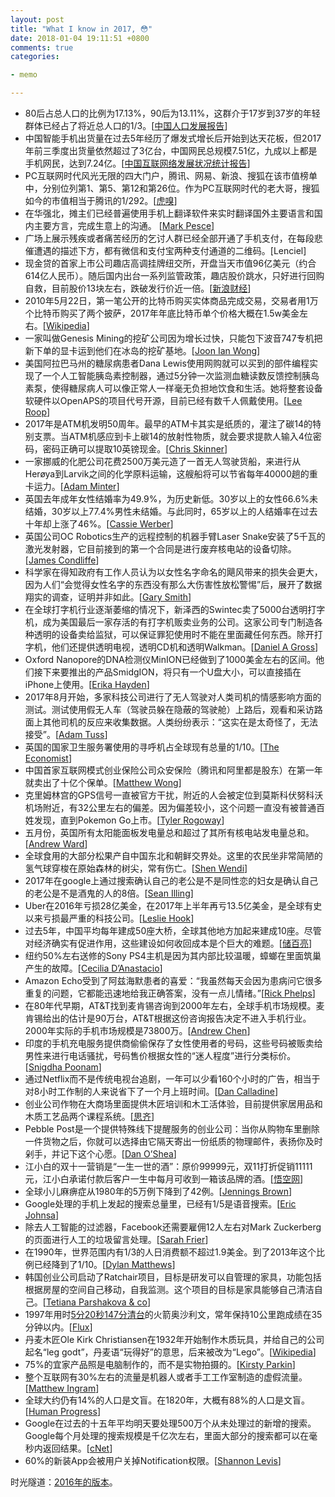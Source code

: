```yaml
---
layout: post
title: "What I know in 2017, 😳"
date: 2018-01-04 19:11:51 +0800
comments: true
categories: 

- memo

---
```


* 80后占总人口的比例为17.13%，90后为13.11%，这群介于17岁到37岁的年轻群体已经占了将近总人口的1/3。[[中国人口发展报告](http://www.sohu.com/a/203568227_362042)]
* 中国智能手机出货量在过去5年经历了爆发式增长后开始到达天花板，但2017年前三季度出货量依然超过了3亿台，中国网民总规模7.51亿，九成以上都是手机网民，达到7.24亿。[[中国互联网络发展状况统计报告](http://www.cac.gov.cn/2017-08/09/c_1121455583.htm)]
* PC互联网时代风光无限的四大门户，腾讯、网易、新浪、搜狐在该市值榜单中，分别位列第1、第5、第12和第26位。作为PC互联网时代的老大哥，搜狐如今的市值相当于腾讯的1/292。[[虎嗅](https://www.huxiu.com/article/228239.html)]
* 在华强北，摊主们已经普遍使用手机上翻译软件来实时翻译国外主要语言和国内主要方言，完成生意上的沟通。 [[Mark Pesce](https://www.theregister.co.uk/2017/07/25/ai_powered_translation_tools_will_unify_china/)]
* 广场上展示残疾或者痛苦经历的乞讨人群已经全部开通了手机支付，在每段悲催遭遇的描述下方，都有微信和支付宝两种支付通道的二维码。[Lenciel]
* 现金贷的首家上市公司趣店高调挂牌纽交所，开盘当天市值96亿美元（约合614亿人民币）。随后国内出台一系列监管政策，趣店股价跳水，只好进行回购自救，目前股价13块左右，跌破发行价近一倍。[[新浪财经](http://stock.finance.sina.com.cn/usstock/quotes/qd.html)]
* 2010年5月22日，第一笔公开的比特币购买实体商品完成交易，交易者用1万个比特币购买了两个披萨，2017年年底比特币单个价格大概在1.5w美金左右。[[Wikipedia](https://zh.wikipedia.org/wiki/%E6%AF%94%E7%89%B9%E5%B8%81)]
* 一家叫做Genesis Mining的挖矿公司因为增长过快，只能包下波音747专机把新下单的显卡运到他们在冰岛的挖矿基地。[[Joon Ian Wong](https://qz.com/1039809/amd-shares-are-soaring-ethereum-miners-are-renting-boeing-747s-to-ship-graphics-cards-to-mines/)]
* 美国阿拉巴马州的糖尿病患者Dana Lewis使用网购就可以买到的部件编程实现了一个人工智能胰岛素控制器，通过5分钟一次监测血糖读数反馈控制胰岛素泵，使得糖尿病人可以像正常人一样毫无负担地饮食和生活。她将整套设备软硬件以OpenAPS的项目代号开源，目前已经有数千人佩戴使用。[[Lee Roop](http://www.al.com/news/huntsville/index.ssf/2017/05/daniel_lewis_built_her_own_art.html)]
* 2017年是ATM机发明50周年。最早的ATM卡其实是纸质的，灌注了碳14的特别支票。当ATM机感应到卡上碳14的放射性物质，就会要求提款人输入4位密码，密码正确可以提取10英镑现金。[[Chris Skinner](https://thefinanser.com/2017/06/atms-50th-birthday-today.html/)]
* 一家挪威的化肥公司花费2500万美元造了一首无人驾驶货船，来进行从Herøya到Larvik之间的化学原料运输，这艘船将可以节省每年40000趟的重卡运力。[[Adam Minter](https://www.bloomberg.com/view/articles/2017-05-16/autonomous-ships-will-be-great)]
* 英国去年成年女性结婚率为49.9%，为历史新低。30岁以上的女性66.6%未结婚，30岁以上77.4%男性未结婚。与此同时，65岁以上的人结婚率在过去十年却上涨了46%。[[Cassie Werber](https://qz.com/1032179/more-people-over-65-in-the-uk-are-getting-married-and-divorced/)]
* 英国公司OC Robotics生产的远程控制的机器手臂Laser Snake安装了5千瓦的激光发射器，它目前接到的第一个合同是进行废弃核电站的设备切除。[[James Condliffe](https://www.technologyreview.com/s/602980/this-laser-toting-tentacle-carves-up-old-nuclear-hardware/)]
* 科学家在得知政府有工作人员认为以女性名字命名的飓风带来的损失会更大，因为人们“会觉得女性名字的东西没有那么大伤害性放松警惕”后，展开了数据翔实的调查，证明并非如此。[[Gary Smith](http://www.sciencedirect.com/science/article/pii/S2212094715300517)]
* 在全球打字机行业逐渐萎缩的情况下，新泽西的Swintec卖了5000台透明打字机，成为美国最后一家存活的有打字机贩卖业务的公司。这家公司专门制造各种透明的设备卖给监狱，可以保证罪犯使用时不能在里面藏任何东西。除开打字机，他们还提供透明电视，透明CD机和透明Walkman。[[Daniel A Gross](http://www.newyorker.com/books/page-turner/how-one-of-the-last-american-typewriter-companies-survives)]
* Oxford Nanopore的DNA检测仪MinION已经做到了1000美金左右的区间。他们接下来要推出的产品SmidgION，将只有一个U盘大小，可以直接插在iPhone上使用。[[Erika Hayden](https://www.nature.com/news/pint-sized-dna-sequencer-impresses-first-users-1.17483)]
* 2017年8月开始，多家科技公司进行了无人驾驶对人类司机的情感影响方面的测试。测试使用假无人车（驾驶员躲在隐蔽的驾驶舱）上路后，观看和采访路面上其他司机的反应来收集数据。人类纷纷表示：“这实在是太奇怪了，无法接受”。[[Adam Tuss](http://www.nbcwashington.com/news/local/Driver-Dressed-Like-a-Seat-Spotted-Inside-Driverless-Van-439041863.html?_osource=SocialFlowTwt_DCBrand)]
* 英国的国家卫生服务署使用的寻呼机占全球现有总量的1/10。[[The Economist](https://www.economist.com/news/britain/21731183-third-british-companies-have-seen-no-rise-all-productivity-century-what-fax)]
* 中国首家互联网模式创业保险公司众安保险（腾讯和阿里都是股东）在第一年就卖出了十亿个保单。[[Matthew Wong](https://medium.com/@mlcwong/lessons-from-the-front-lines-of-insurance-tech-innovation-in-china-a1568b69bfb7)]
* 克里姆林宫的GPS信号一直被官方干扰，附近的人会被定位到莫斯科伏努科沃机场附近，有32公里左右的偏差。因为偏差较小，这个问题一直没有被普通百姓发现，直到Pokemon Go上市。[[Tyler Rogoway](http://www.thedrive.com/the-war-zone/13549/russia-may-be-testing-its-gps-spoofing-capabilities-around-the-black-sea)]
* 五月份，英国所有太阳能面板发电量总和超过了其所有核电站发电量总和。[[Andrew Ward](https://www.ft.com/content/c22669de-4203-11e7-9d56-25f963e998b2)]
* 全球食用的大部分松果产自中国东北和朝鲜交界处。这里的农民坐非常简陋的氢气球穿梭在原始森林的树尖，常有伤亡。[[Shen Wendi](http://www.sixthtone.com/news/1001195/the-life-and-death-of-a-pine-nut-picker)]
* 2017年在google上通过搜索确认自己的老公是不是同性恋的妇女是确认自己的老公是不是酒鬼的人的8倍。[[Sean Illing](https://www.vox.com/conversations/2017/6/27/15873072/google-porn-addiction-america-everybody-lies)]
* Uber在2016年亏损28亿美金，在2017年上半年再亏13.5亿美金，是全球有史以来亏损最严重的科技公司。[[Leslie Hook](https://www.ft.com/content/09278d4e-579a-11e7-80b6-9bfa4c1f83d2)]
* 过去5年，中国平均每年建成50座大桥，全球其他地方加起来建成10座。尽管对经济确实有促进作用，这些建设如何收回成本是个巨大的难题。[[储百亮](https://cn.nyt/china/20170612/china-bridges-infrastructure/zh-hant/)]
* 纽约50%左右送修的Sony PS4主机是因为其内部比较温暖，蟑螂在里面筑巢产生的故障。[[Cecilia D’Anastacio](http://kotaku.com/console-repairmen-explain-why-cockroaches-love-ps4s-1794393470)]
* Amazon Echo受到了阿兹海默患者的喜爱：“我虽然每天会因为患病问它很多重复的问题，它都能迅速地给我正确答案，没有一点儿情绪。”[[Rick Phelps](http://dailycaring.com/amazon-echo-for-dementia-technology-for-seniors/)]
* 在80年代早期，AT&T找到麦肯锡咨询到2000年左右，全球手机市场规模。麦肯锡给出的估计是90万台，AT&T根据这份咨询报告决定不进入手机行业。2000年实际的手机市场规模是73800万。[[Andrew Chen](http://andrewchen.co/bad-product-fallacy/)]
* 印度的手机充电服务提供商偷偷保存了女性使用者的号码，这些号码被贩卖给男性来进行电话骚扰，号码售价根据女性的“迷人程度”进行分类标价。[[Snigdha Poonam](http://www.hindustantimes.com/india-news/girls-mobile-numbers-up-for-sale-in-uttar-pradesh-price-rs-50-to-rs-500/story-5lYPcav12h7rnW6A6UDLLI.html)]
* 通过Netflix而不是传统电视台追剧，一年可以少看160个小时的广告，相当于对8小时工作制的人来说省下了一个月上班时间。[[Dan Calladine](http://digital-stats.blogspot.co.uk/2016/05/american-netflix-users-miss-160-hours.html)]
* 创业公司作物在大商场里面提供木匠培训和木工活体验，目前提供家居用品和木质工艺品两个课程系统。[[思齐](http://36kr.com/p/5090954.html)]
* Pebble Post是一个提供特殊线下提醒服务的创业公司：当你从购物车里删除一件货物之后，你就可以选择由它隔天寄出一份纸质的物理邮件，表扬你及时剁手，并记下这个心愿。[[Dan O’Shea](http://www.retaildive.com/news/saving-the-sale-new-ideas-for-averting-cart-abandonment/435269/)]
* 江小白的双十一营销是“一生一世的酒”：原价99999元，双11打折促销11111元，江小白承诺付款后客户一生中每月可收到一箱该品牌的酒。[[悟空网](https://www.wukong.com/question/6486249401051250957/)]
* 全球小儿麻痹症从1980年的5万例下降到了42例。[[Jennings Brown](https://gizmodo.com/the-last-of-the-iron-lungs-1819079169)]
* Google处理的手机上发起的搜索总量里，已经有1/5是语音搜索。[[Eric Johnsa](https://realmoney.thestreet.com/articles/03/03/2017/amazon-pulling-out-all-stops-against-apple-and-google-voice-assistant-wars)]
* 除去人工智能的过滤器，Facebook还需要雇佣12人左右对Mark Zuckerberg的页面进行人工的垃圾留言处理。[[Sarah Frier](https://www.bloomberg.com/news/articles/2017-01-18/this-team-runs-mark-zuckerberg-s-facebook-page)]
* 在1990年，世界范围内有1/3的人日消费额不超过1.9美金。到了2013年这个比例已经降到了1/10。[[Dylan Matthews](https://www.vox.com/world/2016/10/2/13123980/extreme-poverty-world-bank)]
* 韩国创业公司启动了Ratchair项目，目标是研发可以自管理的家具，功能包括根据房屋的空间自己移动，自我监测。这个项目的目标是家具能够自己清洁自己。[[Tetiana Parshakova & co](http://mid.kaist.ac.kr/projects/ratchair/)]
* 1997年用时[5分20秒147分清台](https://www.youtube.com/watch?v=btmB-p_0QFg)的火箭奥沙利文，常年保持10公里跑成绩在35分钟以内。[[Flux](https://medium.com/fluxx-studio-notes/fluxx-heroes-48-people-who-inspire-us-590507256753)]
* 丹麦木匠Ole Kirk Christiansen在1932年开始制作木质玩具，并给自己的公司起名“leg godt”，丹麦语“玩得好”的意思，后来被改为“Lego”。[[Wikipedia](https://en.wikipedia.org/wiki/Ole_Kirk_Christiansen)]
* 75%的宜家产品照是电脑制作的，而不是实物拍摄的。[[Kirsty Parkin](http://www.cgsociety.org/index.php/CGSFeatures/CGSFeatureSpecial/building_3d_with_ikea)]
* 整个互联网有30%左右的流量是机器人或者手工工作室制造的虚假流量。[[Matthew Ingram](https://gigaom.com/2014/03/24/traffic-is-a-good-thing-for-media-companies-to-pay-attention-to-except-when-it-isnt/)]
* 全球大约仍有14%的人口是文盲。在1820年，大概有88%的人口是文盲。[[Human Progress](http://humanprogress.org/story/2116?utm_content=buffer7d4f5&utm_medium=social&utm_source=twitter.com&utm_campaign=buffer)]
* Google在过去的十五年平均明天要处理500万个从未处理过的新增的搜索。Google每个月处理的搜索规模是千亿次左右，里面大部分的搜索都可以在毫秒内返回结果。[[cNet](https://www.cnet.com/news/google-search-scratches-its-brain-500-million-times-a-day/)]
* 60%的新装App会被用户关掉Notification权限。[[Shannon Levis](http://andrewchen.co/why-people-are-turning-off-push/)]

时光隧道：[2016年的版本](/2016/12/what-i-konw-in-2016/)。


